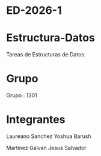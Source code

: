 # ED-2026-1
# Estructura-Datos
Tareas de Estructuras de Datos.

# Grupo
Grupo : 1301

# Integrantes
Laureano Sanchez Yoshua Barush 

Martinez Galvan Jesus Salvador
